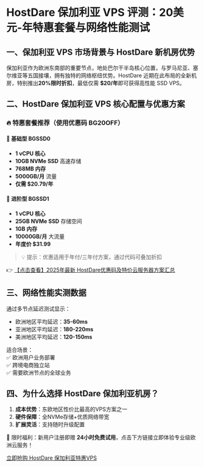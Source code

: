 # HostDare 保加利亚 VPS 评测：20美元-年特惠套餐与网络性能测试

## 一、保加利亚 VPS 市场背景与 HostDare 新机房优势

保加利亚作为欧洲东南部的重要节点，地处巴尔干半岛核心位置，与罗马尼亚、塞尔维亚等五国接壤，拥有独特的网络枢纽优势。HostDare 近期在此布局的全新机房，特别推出**20%限时折扣**，最低仅需 **$20/年**即可获得高性能 SSD VPS。

## 二、HostDare 保加利亚 VPS 核心配置与优惠方案

### 🔥 特惠套餐推荐（使用优惠码 **BG20OFF**）

#### 📌 基础型 BGSSD0
- **1 vCPU 核心**  
- **10GB NVMe SSD** 高速存储  
- **768MB 内存**  
- **5000GB/月** 流量  
- **仅需 $20.79/年**  

#### 📌 进阶型 BGSSD1  
- **1 vCPU 核心**  
- **25GB NVMe SSD** 存储空间  
- **1GB 内存**  
- **10000GB/月** 大流量  
- **年度价 $31.99**  

> 💡 提示：优惠适用于年付/三年付方案，通过代码可叠加折扣

👉 [【点击查看】2025年最新 HostDare优惠码及特价云服务器方案汇总](https://bit.ly/hostdare)

## 三、网络性能实测数据

通过多节点延迟测试显示：
- 欧洲地区平均延迟：**35-60ms**  
- 亚洲地区平均延迟：**180-220ms**  
- 美洲地区平均延迟：**120-150ms**  

适合场景：  
✅ 欧洲用户业务部署  
✅ 跨境电商独立站  
✅ 需要欧洲节点的全球业务  

## 四、为什么选择 HostDare 保加利亚机房？

1. **成本优势**：东欧地区性价比最高的VPS方案之一  
2. **硬件保障**：全NVMe存储+优质网络带宽  
3. **扩展灵活**：支持随时升级配置  

📢 限时福利：新用户注册即赠 **24小时免费试用**，点击下方链接立即体验专业级欧洲云服务！  

[立即抢购 HostDare 保加利亚特惠VPS](https://bit.ly/hostdare)